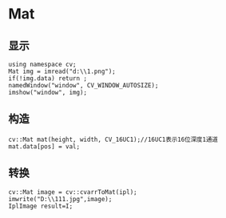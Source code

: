 # Mat

## 显示

```
using namespace cv;
Mat img = imread("d:\\1.png");
if(!img.data) return ;
namedWindow("window", CV_WINDOW_AUTOSIZE);
imshow("window", img);
```

## 构造

```
cv::Mat mat(height, width, CV_16UC1);//16UC1表示16位深度1通道
mat.data[pos] = val;
```

## 转换

```
cv::Mat image = cv::cvarrToMat(ipl);
imwrite("D:\\111.jpg",image);
IplImage result=I;
```
